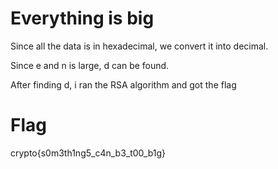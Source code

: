 # Everything is big

Since all the data is in hexadecimal, we convert it into decimal.

Since e and n is large, d can be found.

After finding d, i ran the RSA algorithm and got the flag

  # Flag

  crypto{s0m3th1ng5_c4n_b3_t00_b1g}

